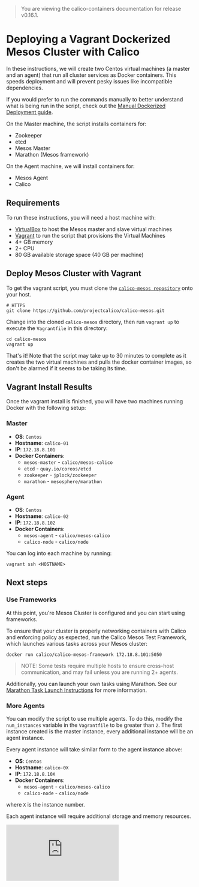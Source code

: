 > You are viewing the calico-containers documentation for release v0.16.1.

# Deploying a Vagrant Dockerized Mesos Cluster with Calico

In these instructions, we will create two Centos virtual machines (a master and an agent) that run all cluster services as Docker containers.  This speeds deployment and will prevent pesky issues like incompatible dependencies.

If you would prefer to run the commands manually to better understand what is being run in the script,
check out the [Manual Dockerized Deployment guide](DockerizedDeployment.md).

On the Master machine, the script installs containers for:

 * Zookeeper
 * etcd
 * Mesos Master
 * Marathon (Mesos framework)

On the Agent machine, we will install containers for:

 * Mesos Agent
 * Calico

## Requirements

To run these instructions, you will need a host machine with:

 * [VirtualBox][virtualbox] to host the Mesos master and slave virtual machines
 * [Vagrant][vagrant] to run the script that provisions the Virtual Machines
 * 4+ GB memory
 * 2+ CPU
 * 80 GB available storage space (40 GB per machine)


## Deploy Mesos Cluster with Vagrant

To get the vagrant script, you must clone the [`calico-mesos repository`][calico-mesos] onto your host.

```
# HTTPS
git clone https://github.com/projectcalico/calico-mesos.git
```

Change into the cloned `calico-mesos` directory, then run `vagrant up` to execute the `Vagrantfile` in this directory:

```
cd calico-mesos
vagrant up
```

That's it!  Note that the script may take up to 30 minutes to complete as it creates the two
virtual machines and pulls the docker container images, so don't be alarmed if it 
seems to be taking its time.

## Vagrant Install Results

Once the vagrant install is finished, you will have two machines running Docker with the following setup:

### Master

 * **OS**: `Centos`
 * **Hostname**: `calico-01`
 * **IP**: `172.18.8.101`
 * **Docker Containers**:
	 * `mesos-master` - `calico/mesos-calico` 
	 * `etcd` - `quay.io/coreos/etcd`
	 * `zookeeper` - `jplock/zookeeper`
	 * `marathon` - `mesosphere/marathon`

### Agent

 * **OS**: `Centos`
 * **Hostname**: `calico-02`
 * **IP**: `172.18.8.102`
 * **Docker Containers**:
	 * `mesos-agent` - `calico/mesos-calico`
	 * `calico-node` - `calico/node`

You can log into each machine by running:
```
vagrant ssh <HOSTNAME>
```

## Next steps

### Use Frameworks 

At this point, you're Mesos Cluster is configured and you can start using frameworks.

To ensure that your cluster is properly networking containers with Calico and enforcing policy as expected, run the Calico Mesos Test Framework, which launches various tasks across your Mesos cluster:
```
docker run calico/calico-mesos-framework 172.18.8.101:5050
```
> NOTE: Some tests require multiple hosts to ensure cross-host communication, and may fail unless you are running 2+ agents.

Additionally, you can launch your own tasks using Marathon. See our [Marathon Task Launch Instructions](README.md#3-launching-tasks) for more information.

### More Agents

You can modify the script to use multiple agents. To do this, modify the `num_instances` variable
in the `Vagrantfile` to be greater than `2`.  The first instance created is the master instance, every 
additional instance will be an agent instance.

Every agent instance will take similar form to the agent instance above:

 * **OS**: `Centos`
 * **Hostname**: `calico-0X`
 * **IP**: `172.18.8.10X`
 * **Docker Containers**:
	 * `mesos-agent` - `calico/mesos-calico`
	 * `calico-node` - `calico/node`

where `X` is the instance number.
 
Each agent instance will require additional storage and memory resources.

[calico-mesos]: https://github.com/projectcalico/calico-mesos
[virtualbox]: https://www.virtualbox.org/
[vagrant]: https://www.vagrantup.com/
[![Analytics](https://ga-beacon.appspot.com/UA-52125893-3/calico-containers/docs/mesos/DockerizedVagrant.md?pixel)](https://github.com/igrigorik/ga-beacon)
